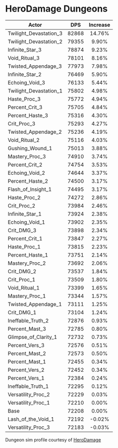 # HeroDamage Dungeons
| Actor | DPS | Increase |
|---|:---:|:---:|
|Twilight_Devastation_3|82868|14.76%|
|Twilight_Devastation_2|79355|9.90%|
|Infinite_Star_3|78874|9.23%|
|Void_Ritual_3|78101|8.16%|
|Twisted_Appendage_3|77973|7.98%|
|Infinite_Star_2|76469|5.90%|
|Echoing_Void_3|76133|5.44%|
|Twilight_Devastation_1|75802|4.98%|
|Haste_Proc_3|75772|4.94%|
|Percent_Crit_3|75705|4.84%|
|Percent_Haste_3|75316|4.30%|
|Crit_Proc_3|75293|4.27%|
|Twisted_Appendage_2|75236|4.19%|
|Void_Ritual_2|75116|4.03%|
|Gushing_Wound_1|75013|3.88%|
|Mastery_Proc_3|74910|3.74%|
|Percent_Crit_2|74754|3.53%|
|Echoing_Void_2|74644|3.37%|
|Percent_Haste_2|74500|3.17%|
|Flash_of_Insight_1|74495|3.17%|
|Haste_Proc_2|74272|2.86%|
|Crit_Proc_2|73984|2.46%|
|Infinite_Star_1|73924|2.38%|
|Echoing_Void_1|73902|2.35%|
|Crit_DMG_3|73898|2.34%|
|Percent_Crit_1|73847|2.27%|
|Haste_Proc_1|73815|2.23%|
|Percent_Haste_1|73751|2.14%|
|Mastery_Proc_2|73692|2.06%|
|Crit_DMG_2|73537|1.84%|
|Crit_Proc_1|73509|1.80%|
|Void_Ritual_1|73399|1.65%|
|Mastery_Proc_1|73344|1.57%|
|Twisted_Appendage_1|73111|1.25%|
|Crit_DMG_1|73104|1.24%|
|Ineffable_Truth_2|72876|0.93%|
|Percent_Mast_3|72785|0.80%|
|Glimpse_of_Clarity_1|72732|0.73%|
|Percent_Vers_3|72576|0.51%|
|Percent_Mast_2|72573|0.50%|
|Percent_Mast_1|72455|0.34%|
|Percent_Vers_2|72452|0.34%|
|Percent_Vers_1|72384|0.24%|
|Ineffable_Truth_1|72295|0.12%|
|Versatility_Proc_2|72229|0.03%|
|Versatility_Proc_1|72210|0.00%|
|Base|72208|0.00%|
|Lash_of_the_Void_1|72192|-0.02%|
|Versatility_Proc_3|72183|-0.03%|

 Dungeon sim profile courtesy of [HeroDamage](https://www.herodamage.com/)